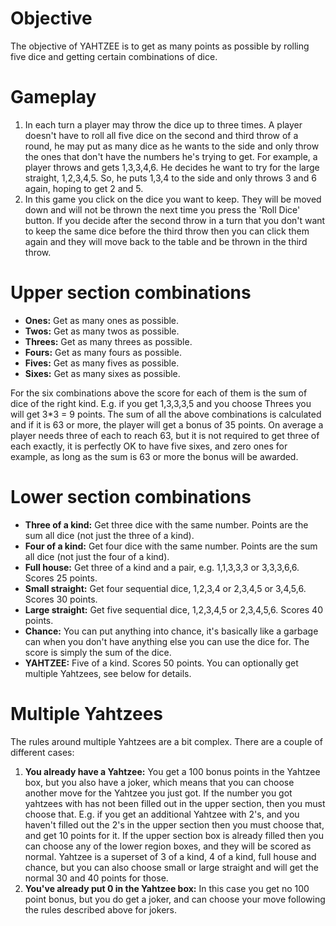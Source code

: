 # Objective #
  The objective of YAHTZEE is to get as many points as possible by rolling five dice and getting certain combinations of dice.
# Gameplay #
  1. In each turn a player may throw the dice up to three times. A player doesn't have to roll all five dice on the second and third throw of a round, he may put as many dice as he wants to the side and only throw the ones that don't have the numbers he's trying to get. For example, a player throws and gets 1,3,3,4,6. He decides he want to try for the large straight, 1,2,3,4,5. So, he puts 1,3,4 to the side and only throws 3 and 6 again, hoping to get 2 and 5.
  2. In this game you click on the dice you want to keep. They will be moved down and will not be thrown the next time you press the 'Roll Dice' button. If you decide after the second throw in a turn that you don't want to keep the same dice before the third throw then you can click them again and they will move back to the table and be thrown in the third throw.
# Upper section combinations #
  - **Ones:** Get as many ones as possible.
  - **Twos:** Get as many twos as possible.
  - **Threes:** Get as many threes as possible.
  - **Fours:** Get as many fours as possible.
  - **Fives:** Get as many fives as possible.
  - **Sixes:** Get as many sixes as possible.

For the six combinations above the score for each of them is the sum of dice of the right kind. E.g. if you get 1,3,3,3,5 and you choose Threes you will get 3*3 = 9 points. The sum of all the above combinations is calculated and if it is 63 or more, the player will get a bonus of 35 points. On average a player needs three of each to reach 63, but it is not required to get three of each exactly, it is perfectly OK to have five sixes, and zero ones for example, as long as the sum is 63 or more the bonus will be awarded.
# Lower section combinations #
  - **Three of a kind:** Get three dice with the same number. Points are the sum all dice (not just the three of a kind).
  - **Four of a kind:** Get four dice with the same number. Points are the sum all dice (not just the four of a kind).
  - **Full house:** Get three of a kind and a pair, e.g. 1,1,3,3,3 or 3,3,3,6,6. Scores 25 points.
  - **Small straight:** Get four sequential dice, 1,2,3,4 or 2,3,4,5 or 3,4,5,6. Scores 30 points.
  - **Large straight:** Get five sequential dice, 1,2,3,4,5 or 2,3,4,5,6. Scores 40 points.
  - **Chance:** You can put anything into chance, it's basically like a garbage can when you don't have anything else you can use the dice for. The score is simply the sum of the dice.
  - **YAHTZEE:** Five of a kind. Scores 50 points. You can optionally get multiple Yahtzees, see below for details.

# Multiple Yahtzees #
The rules around multiple Yahtzees are a bit complex. There are a couple of different cases:
  1. **You already have a Yahtzee:** You get a 100 bonus points in the Yahtzee box, but you also have a joker, which means that you can choose another move for the Yahtzee you just got. If the number you got yahtzees with has not been filled out in the upper section, then you must choose that. E.g. if you get an additional Yahtzee with 2's, and you haven't filled out the 2's in the upper section then you must choose that, and get 10 points for it. If the upper section box is already filled then you can choose any of the lower region boxes, and they will be scored as normal. Yahtzee is a superset of 3 of a kind, 4 of a kind, full house and chance, but you can also choose small or large straight and will get the normal 30 and 40 points for those.
  2. **You've already put 0 in the Yahtzee box:** In this case you get no 100 point bonus, but you do get a joker, and can choose your move following the rules described above for jokers.
    
